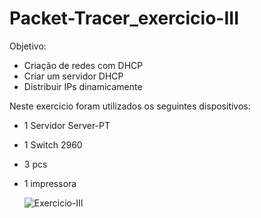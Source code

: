 # Packet-Tracer_exercicio-III

Objetivo:
- Criação de redes com DHCP
- Criar um servidor DHCP
- Distribuir IPs dinamicamente
  
Neste exercicio foram utilizados os seguintes dispositivos:
- 1 Servidor Server-PT
- 1 Switch 2960
- 3 pcs
- 1 impressora

  ![Exercicio-III](https://github.com/user-attachments/assets/caaed9c4-fb5f-4b53-b54e-a59fddc714a4)
